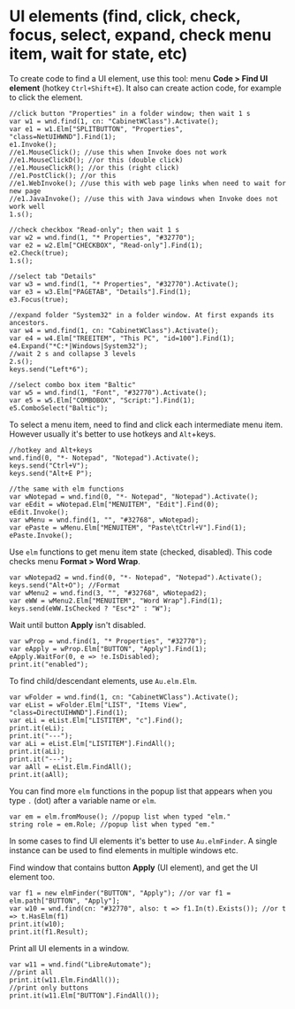 # UI elements (find, click, check, focus, select, expand, check menu item, wait for state, etc)

To create code to find a UI element, use this tool: menu **Code > Find UI element** (hotkey `Ctrl+Shift+E`). It also can create action code, for example to click the element.

```
//click button "Properties" in a folder window; then wait 1 s
var w1 = wnd.find(1, cn: "CabinetWClass").Activate();
var e1 = w1.Elm["SPLITBUTTON", "Properties", "class=NetUIHWND"].Find(1);
e1.Invoke();
//e1.MouseClick(); //use this when Invoke does not work
//e1.MouseClickD(); //or this (double click)
//e1.MouseClickR(); //or this (right click)
//e1.PostClick(); //or this
//e1.WebInvoke(); //use this with web page links when need to wait for new page
//e1.JavaInvoke(); //use this with Java windows when Invoke does not work well
1.s();

//check checkbox "Read-only"; then wait 1 s
var w2 = wnd.find(1, "* Properties", "#32770");
var e2 = w2.Elm["CHECKBOX", "Read-only"].Find(1);
e2.Check(true);
1.s();

//select tab "Details"
var w3 = wnd.find(1, "* Properties", "#32770").Activate();
var e3 = w3.Elm["PAGETAB", "Details"].Find(1);
e3.Focus(true);

//expand folder "System32" in a folder window. At first expands its ancestors.
var w4 = wnd.find(1, cn: "CabinetWClass").Activate();
var e4 = w4.Elm["TREEITEM", "This PC", "id=100"].Find(1);
e4.Expand("*C:*|Windows|System32");
//wait 2 s and collapse 3 levels
2.s();
keys.send("Left*6");

//select combo box item "Baltic"
var w5 = wnd.find(1, "Font", "#32770").Activate();
var e5 = w5.Elm["COMBOBOX", "Script:"].Find(1);
e5.ComboSelect("Baltic");
```

To select a menu item, need to find and click each intermediate menu item. However usually it's better to use hotkeys and `Alt`+keys.

```
//hotkey and Alt+keys
wnd.find(0, "*- Notepad", "Notepad").Activate();
keys.send("Ctrl+V");
keys.send("Alt+E P");

//the same with elm functions
var wNotepad = wnd.find(0, "*- Notepad", "Notepad").Activate();
var eEdit = wNotepad.Elm["MENUITEM", "Edit"].Find(0);
eEdit.Invoke();
var wMenu = wnd.find(1, "", "#32768", wNotepad);
var ePaste = wMenu.Elm["MENUITEM", "Paste\tCtrl+V"].Find(1);
ePaste.Invoke();
```

Use `elm` functions to get menu item state (checked, disabled). This code checks menu **Format > Word Wrap**.

```
var wNotepad2 = wnd.find(0, "*- Notepad", "Notepad").Activate();
keys.send("Alt+O"); //Format
var wMenu2 = wnd.find(3, "", "#32768", wNotepad2);
var eWW = wMenu2.Elm["MENUITEM", "Word Wrap"].Find(1);
keys.send(eWW.IsChecked ? "Esc*2" : "W");
```

Wait until button **Apply** isn't disabled.

```
var wProp = wnd.find(1, "* Properties", "#32770");
var eApply = wProp.Elm["BUTTON", "Apply"].Find(1);
eApply.WaitFor(0, e => !e.IsDisabled);
print.it("enabled");
```

To find child/descendant elements, use `Au.elm.Elm`.

```
var wFolder = wnd.find(1, cn: "CabinetWClass").Activate();
var eList = wFolder.Elm["LIST", "Items View", "class=DirectUIHWND"].Find(1);
var eLi = eList.Elm["LISTITEM", "c"].Find();
print.it(eLi);
print.it("---");
var aLi = eList.Elm["LISTITEM"].FindAll();
print.it(aLi);
print.it("---");
var aAll = eList.Elm.FindAll();
print.it(aAll);
```

You can find more `elm` functions in the popup list that appears when you type `.` (dot) after a variable name or `elm`.

```
var em = elm.fromMouse(); //popup list when typed "elm."
string role = em.Role; //popup list when typed "em."
```

In some cases to find UI elements it's better to use `Au.elmFinder`. A single instance can be used to find elements in multiple windows etc.

Find window that contains button **Apply** (UI element), and get the UI element too.

```
var f1 = new elmFinder("BUTTON", "Apply"); //or var f1 = elm.path["BUTTON", "Apply"];
var w10 = wnd.find(cn: "#32770", also: t => f1.In(t).Exists()); //or t => t.HasElm(f1)
print.it(w10);
print.it(f1.Result);
```

Print all UI elements in a window.

```
var w11 = wnd.find("LibreAutomate");
//print all
print.it(w11.Elm.FindAll());
//print only buttons
print.it(w11.Elm["BUTTON"].FindAll());
```